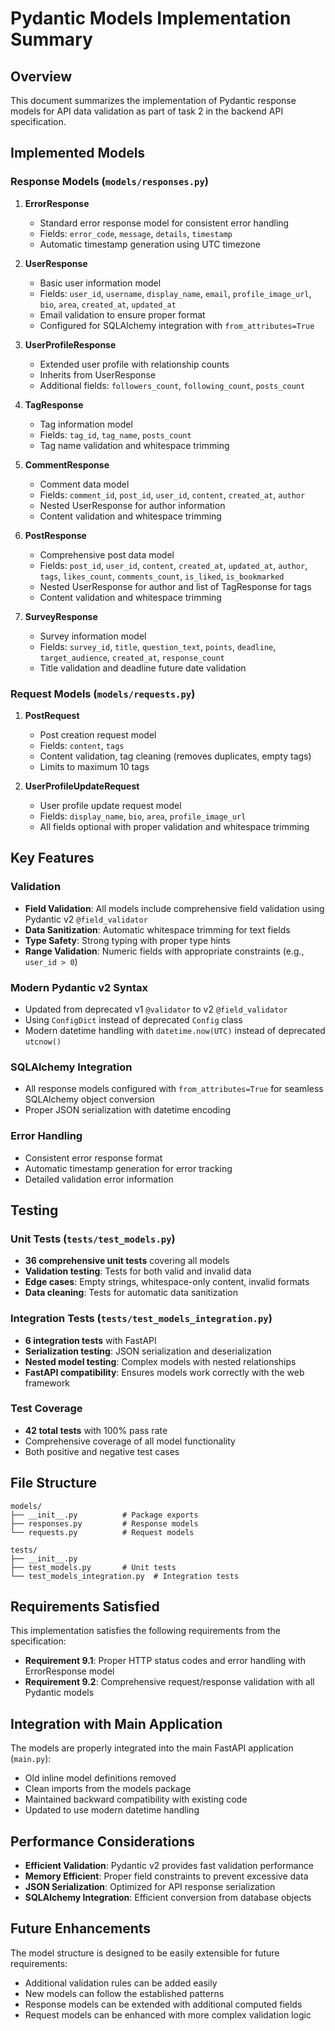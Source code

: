 # Pydantic Models Implementation Summary

## Overview

This document summarizes the implementation of Pydantic response models for API data validation as part of task 2 in the backend API specification.

## Implemented Models

### Response Models (`models/responses.py`)

1. **ErrorResponse**
   - Standard error response model for consistent error handling
   - Fields: `error_code`, `message`, `details`, `timestamp`
   - Automatic timestamp generation using UTC timezone

2. **UserResponse**
   - Basic user information model
   - Fields: `user_id`, `username`, `display_name`, `email`, `profile_image_url`, `bio`, `area`, `created_at`, `updated_at`
   - Email validation to ensure proper format
   - Configured for SQLAlchemy integration with `from_attributes=True`

3. **UserProfileResponse**
   - Extended user profile with relationship counts
   - Inherits from UserResponse
   - Additional fields: `followers_count`, `following_count`, `posts_count`

4. **TagResponse**
   - Tag information model
   - Fields: `tag_id`, `tag_name`, `posts_count`
   - Tag name validation and whitespace trimming

5. **CommentResponse**
   - Comment data model
   - Fields: `comment_id`, `post_id`, `user_id`, `content`, `created_at`, `author`
   - Nested UserResponse for author information
   - Content validation and whitespace trimming

6. **PostResponse**
   - Comprehensive post data model
   - Fields: `post_id`, `user_id`, `content`, `created_at`, `updated_at`, `author`, `tags`, `likes_count`, `comments_count`, `is_liked`, `is_bookmarked`
   - Nested UserResponse for author and list of TagResponse for tags
   - Content validation and whitespace trimming

7. **SurveyResponse**
   - Survey information model
   - Fields: `survey_id`, `title`, `question_text`, `points`, `deadline`, `target_audience`, `created_at`, `response_count`
   - Title validation and deadline future date validation

### Request Models (`models/requests.py`)

1. **PostRequest**
   - Post creation request model
   - Fields: `content`, `tags`
   - Content validation, tag cleaning (removes duplicates, empty tags)
   - Limits to maximum 10 tags

2. **UserProfileUpdateRequest**
   - User profile update request model
   - Fields: `display_name`, `bio`, `area`, `profile_image_url`
   - All fields optional with proper validation and whitespace trimming

## Key Features

### Validation
- **Field Validation**: All models include comprehensive field validation using Pydantic v2 `@field_validator`
- **Data Sanitization**: Automatic whitespace trimming for text fields
- **Type Safety**: Strong typing with proper type hints
- **Range Validation**: Numeric fields with appropriate constraints (e.g., `user_id > 0`)

### Modern Pydantic v2 Syntax
- Updated from deprecated v1 `@validator` to v2 `@field_validator`
- Using `ConfigDict` instead of deprecated `Config` class
- Modern datetime handling with `datetime.now(UTC)` instead of deprecated `utcnow()`

### SQLAlchemy Integration
- All response models configured with `from_attributes=True` for seamless SQLAlchemy object conversion
- Proper JSON serialization with datetime encoding

### Error Handling
- Consistent error response format
- Automatic timestamp generation for error tracking
- Detailed validation error information

## Testing

### Unit Tests (`tests/test_models.py`)
- **36 comprehensive unit tests** covering all models
- **Validation testing**: Tests for both valid and invalid data
- **Edge cases**: Empty strings, whitespace-only content, invalid formats
- **Data cleaning**: Tests for automatic data sanitization

### Integration Tests (`tests/test_models_integration.py`)
- **6 integration tests** with FastAPI
- **Serialization testing**: JSON serialization and deserialization
- **Nested model testing**: Complex models with nested relationships
- **FastAPI compatibility**: Ensures models work correctly with the web framework

### Test Coverage
- **42 total tests** with 100% pass rate
- Comprehensive coverage of all model functionality
- Both positive and negative test cases

## File Structure

```
models/
├── __init__.py          # Package exports
├── responses.py         # Response models
└── requests.py          # Request models

tests/
├── __init__.py
├── test_models.py       # Unit tests
└── test_models_integration.py  # Integration tests
```

## Requirements Satisfied

This implementation satisfies the following requirements from the specification:

- **Requirement 9.1**: Proper HTTP status codes and error handling with ErrorResponse model
- **Requirement 9.2**: Comprehensive request/response validation with all Pydantic models

## Integration with Main Application

The models are properly integrated into the main FastAPI application (`main.py`):
- Old inline model definitions removed
- Clean imports from the models package
- Maintained backward compatibility with existing code
- Updated to use modern datetime handling

## Performance Considerations

- **Efficient Validation**: Pydantic v2 provides fast validation performance
- **Memory Efficient**: Proper field constraints to prevent excessive data
- **JSON Serialization**: Optimized for API response serialization
- **SQLAlchemy Integration**: Efficient conversion from database objects

## Future Enhancements

The model structure is designed to be easily extensible for future requirements:
- Additional validation rules can be added easily
- New models can follow the established patterns
- Response models can be extended with additional computed fields
- Request models can be enhanced with more complex validation logic